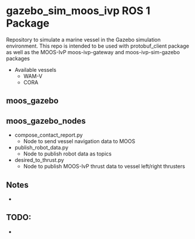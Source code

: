# gazebo_sim_moos_ivp ROS 1 Package
Repository to simulate a marine vessel in the Gazebo simulation environment. This repo is intended to be used with protobuf_client package as well as the MOOS-IvP moos-ivp-gateway and moos-ivp-sim-gazebo packages

* Available vessels
  * WAM-V
  * CORA

## moos_gazebo

## moos_gazebo_nodes
  * compose_contact_report.py
    * Node to send vessel navigation data to MOOS
  * publish_robot_data.py
    * Node to publish robot data as topics
  * desired_to_thrust.py
    * Node to publish MOOS-IvP thrust data to vessel left/right thrusters

## Notes
* 

## TODO:
* 
